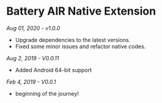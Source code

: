 # Battery AIR Native Extension

*Aug 01, 2020 - v1.0.0*
- Upgrade dependencies to the latest versions.
- Fixed some minor issues and refactor native codes.

*Aug 2, 2019 - V0.0.11*
* Added Android 64-bit support

*Feb 4, 2019 - V0.0.1*
* beginning of the journey!
